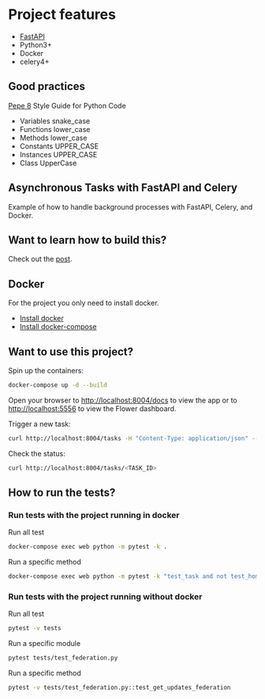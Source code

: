 # Project features
- [FastAPI](https://fastapi.tiangolo.com/)
- Python3+
- Docker
- celery4+

## Good practices

[Pepe 8](https://www.python.org/dev/peps/pep-0008/) Style Guide for Python Code

- Variables snake_case
- Functions lower_case
- Methods lower_case
- Constants UPPER_CASE
- Instances UPPER_CASE
- Class UpperCase

## Asynchronous Tasks with FastAPI and Celery

Example of how to handle background processes with FastAPI, Celery, and Docker.

## Want to learn how to build this?

Check out the [post](https://testdriven.io/blog/fastapi-and-celery/).

## Docker
For the project you only need to install docker.
   - [Install docker](https://docs.docker.com/get-docker/)
   - [Install docker-compose](https://docs.docker.com/compose/install/)

## Want to use this project?
Spin up the containers:

```sh
docker-compose up -d --build
```

Open your browser to [http://localhost:8004/docs](http://localhost:8004/docs) to view the app or to [http://localhost:5556](http://localhost:5556) to view the Flower dashboard.

Trigger a new task:

```sh
curl http://localhost:8004/tasks -H "Content-Type: application/json" --data '{"type": 0}'
```

Check the status:

```sh
curl http://localhost:8004/tasks/<TASK_ID>
```

## How to run the tests?
### Run tests with the project running in docker
Run all test
```sh
docker-compose exec web python -m pytest -k .
```
Run a specific method
```sh
docker-compose exec web python -m pytest -k "test_task and not test_home”
```

### Run tests with the project running without docker
Run all test
```sh
pytest -v tests
```
Run a specific module
```sh
pytest tests/test_federation.py
```

Run a specific method
```sh
pytest -v tests/test_federation.py::test_get_updates_federation
```
